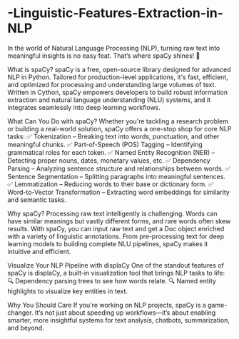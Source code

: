 # -Linguistic-Features-Extraction-in-NLP


In the world of Natural Language Processing (NLP), turning raw text into meaningful insights is no easy feat. That’s where spaCy shines! 🚀

What is spaCy?
spaCy is a free, open-source library designed for advanced NLP in Python. Tailored for production-level applications, it's fast, efficient, and optimized for processing and understanding large volumes of text. Written in Cython, spaCy empowers developers to build robust information extraction and natural language understanding (NLU) systems, and it integrates seamlessly into deep learning workflows.

What Can You Do with spaCy?
Whether you're tackling a research problem or building a real-world solution, spaCy offers a one-stop shop for core NLP tasks:
✅ Tokenization – Breaking text into words, punctuation, and other meaningful chunks.
✅ Part-of-Speech (POS) Tagging – Identifying grammatical roles for each token.
✅ Named Entity Recognition (NER) – Detecting proper nouns, dates, monetary values, etc.
✅ Dependency Parsing – Analyzing sentence structure and relationships between words.
✅ Sentence Segmentation – Splitting paragraphs into meaningful sentences.
✅ Lemmatization – Reducing words to their base or dictionary form.
✅ Word-to-Vector Transformation – Extracting word embeddings for similarity and semantic tasks.

Why spaCy?
Processing raw text intelligently is challenging. Words can have similar meanings but vastly different forms, and rare words often skew results. With spaCy, you can input raw text and get a Doc object enriched with a variety of linguistic annotations. From pre-processing text for deep learning models to building complete NLU pipelines, spaCy makes it intuitive and efficient.

Visualize Your NLP Pipeline with displaCy
One of the standout features of spaCy is displaCy, a built-in visualization tool that brings NLP tasks to life:
🔍 Dependency parsing trees to see how words relate.
🔍 Named entity highlights to visualize key entities in text.

Why You Should Care
If you're working on NLP projects, spaCy is a game-changer. It’s not just about speeding up workflows—it’s about enabling smarter, more insightful systems for text analysis, chatbots, summarization, and beyond.

